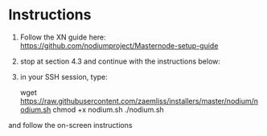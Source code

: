# Instructions
1. Follow the XN guide here: https://github.com/nodiumproject/Masternode-setup-guide
2. stop at section 4.3 and continue with the instructions below:
3. in your SSH session, type:

    wget https://raw.githubusercontent.com/zaemliss/installers/master/nodium/nodium.sh
    chmod +x nodium.sh
    ./nodium.sh

and follow the on-screen instructions
